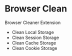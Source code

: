 # Browser Clean

Browser Cleaner Extension

- Clean Local Storage
- Clean Session Storage
- Clean Cache Storage
- Clean Cookie Storage

